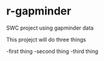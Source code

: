 # r-gapminder
SWC project using gapminder data

This projejct will do three things

-first thing
-second thing
-third thing
